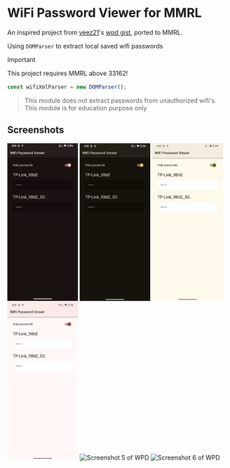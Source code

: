 # WiFi Password Viewer for MMRL

An inspired project from [veez21](https://github.com/veez21)'s [wpd gist](https://gist.github.com/veez21/4f2541d271809864411e3ffbbe8e3df9), ported to MMRL.

<!-- <a href="https://mmrl.dergoogler.com/module/mmrl_wpd"><img height="45px" alt="Get it on MMRL" src="https://raw.githubusercontent.com/DerGoogler/MMRL/master/www/assets/MMRL-Badge.svg"></a> -->

Using `DOMParser` to extract local saved wifi passwords

> [!IMPORTANT]
> This project requires MMRL above 33162!

```js
const wifiXmlParser = new DOMParser();
```

> This module does not extract passwords from unauthorized wifi's. This module is for education purpose only

## Screenshots

<p>
  <img src="./assets/1.jpg" alt="Screenshot 1 of WPD" width="32%" />
  <img src="./assets/2.jpg" alt="Screenshot 2 of WPD" width="32%" />
  <img src="./assets/3.jpg" alt="Screenshot 3 of WPD" width="32%" />
  <img src="./assets/4.jpg" alt="Screenshot 4 of WPD" width="32%" />
  <img src="./assets/5.jpg" alt="Screenshot 5 of WPD" width="32%" />
  <img src="./assets/6.jpg" alt="Screenshot 6 of WPD" width="32%" />
</p>
